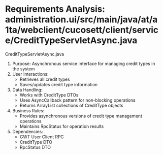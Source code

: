# Requirements Analysis: administration.ui/src/main/java/at/a1ta/webclient/cucosett/client/service/CreditTypeServletAsync.java

CreditTypeServletAsync.java
1. Purpose: Asynchronous service interface for managing credit types in the system
2. User Interactions:
   - Retrieves all credit types
   - Saves/updates credit type information
3. Data Handling:
   - Works with CreditType DTOs
   - Uses AsyncCallback pattern for non-blocking operations
   - Returns ArrayList collections of CreditType objects
4. Business Rules:
   - Provides asynchronous versions of credit type management operations
   - Maintains RpcStatus for operation results
5. Dependencies:
   - GWT User Client RPC
   - CreditType DTO
   - RpcStatus DTO